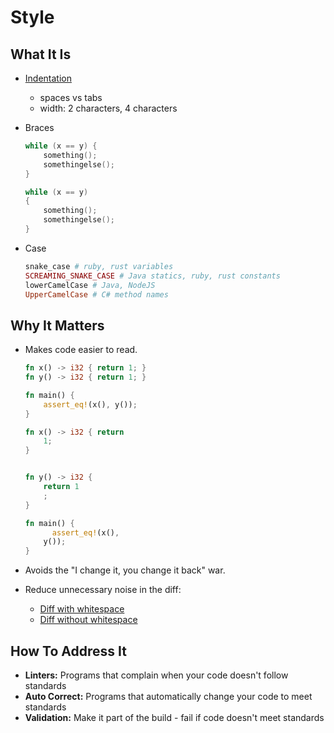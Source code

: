 # Style

## What It Is

* [Indentation](https://en.wikipedia.org/wiki/Indent_style)
    - spaces vs tabs
    - width: 2 characters, 4 characters
* Braces

    ```c
    while (x == y) {
        something();
        somethingelse();
    }

    while (x == y)
    {
        something();
        somethingelse();
    }
    ```

* Case

    ```ruby
    snake_case # ruby, rust variables
    SCREAMING_SNAKE_CASE # Java statics, ruby, rust constants
    lowerCamelCase # Java, NodeJS
    UpperCamelCase # C# method names
    ```

## Why It Matters

* Makes code easier to read.

    ```rust
    fn x() -> i32 { return 1; }
    fn y() -> i32 { return 1; }

    fn main() {
        assert_eq!(x(), y());
    }
    ```

    ```rust
    fn x() -> i32 { return
        1;
    }


    fn y() -> i32 {
        return 1
        ;
    }

    fn main() {
          assert_eq!(x(),
        y());
    }
    ```

* Avoids the "I change it, you change it back" war.

* Reduce unnecessary noise in the diff:

    - [Diff with whitespace](https://github.com/conan-io/conan/pull/110/files#diff-9521e09680c5dd9a05e8d76c1bf4d84c)
    - [Diff without whitespace](https://github.com/conan-io/conan/pull/110/files?w=1#diff-9521e09680c5dd9a05e8d76c1bf4d84c)

## How To Address It

* **Linters:** Programs that complain when your code doesn't follow standards
* **Auto Correct:** Programs that automatically change your code to meet standards
* **Validation:** Make it part of the build - fail if code doesn't meet standards
